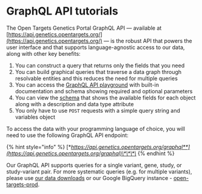 # GraphQL API tutorials

The Open Targets Genetics Portal GraphQL API — available at [https://api.genetics.opentargets.org/](https://api.genetics.opentargets.org/) — is the robust API that powers the user interface and that supports language-agnostic access to our data, along with other key benefits:

1. You can construct a query that returns only the fields that you need
2. You can build graphical queries that traverse a data graph through resolvable entities and this reduces the need for multiple queries
3. You can access the [GraphQL API playground](https://api.genetics.opentargets.org/graphql/browser) with built-in documentation and schema showing required and optional parameters 
4. You can view the [schema](https://api.genetics.opentargets.org/graphql/schema) that shows the available fields for each object along with a description and data type attribute 
5. You only have to use `POST` requests with a simple query string and variables object

To access the data with your programming language of choice, you will need to use the following GraphQL API endpoint:

{% hint style="info" %}
[**https://api.genetics.opentargets.org/graphql**](https://api.genetics.opentargets.org/graphql)\*\*\*\*
{% endhint %}

Our GraphQL API supports queries for a single variant, gene, study, or study-variant pair. For more systematic queries \(e.g. for multiple variants\), please use [our data downloads](../data-download.md) or our Google BigQuery instance - [open-targets-prod](https://console.cloud.google.com/bigquery?project=open-targets-prod).



